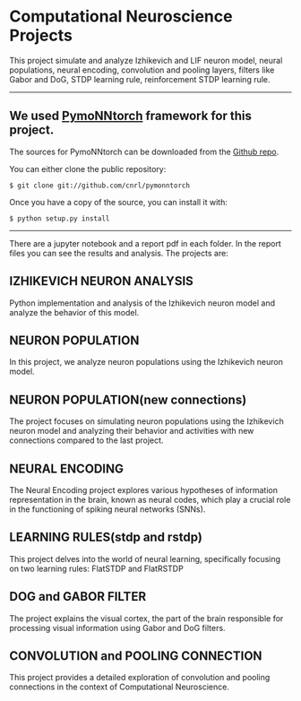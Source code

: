 # Computational Neuroscience Projects

This project simulate and analyze Izhikevich and LIF neuron model, neural populations, neural encoding, convolution and pooling layers, filters like Gabor and DoG, STDP learning rule, reinforcement STDP learning rule.

---

We used [PymoNNtorch](https://github.com/cnrl/PymoNNtorch/tree/main>) framework for this project.
------------

The sources for PymoNNtorch can be downloaded from the [Github repo](https://github.com/cnrl/pymonntorch).

You can either clone the public repository:

    $ git clone git://github.com/cnrl/pymonntorch

Once you have a copy of the source, you can install it with:

    $ python setup.py install
    
---
There are a jupyter notebook and a report pdf in each folder. In the report files you can see the results and analysis. The projects are:

## IZHIKEVICH NEURON ANALYSIS

Python implementation and analysis of the Izhikevich neuron model and analyze the behavior of this model.

## NEURON POPULATION

In this project, we analyze neuron populations using the Izhikevich neuron model.

## NEURON POPULATION(new connections)

The project focuses on simulating neuron populations using the Izhikevich neuron model and analyzing their behavior and activities with new connections compared to the last project.

## NEURAL ENCODING

The Neural Encoding project explores various hypotheses of information representation in the brain, known as neural codes, which play a crucial role in the functioning of spiking neural networks (SNNs).

## LEARNING RULES(stdp and rstdp)

This project delves into the world of neural learning, specifically focusing on two learning rules: FlatSTDP and FlatRSTDP

## DOG and GABOR FILTER

The project explains the visual cortex, the part of the brain responsible for processing visual information using Gabor and DoG filters.

## CONVOLUTION and POOLING CONNECTION

This project provides a detailed exploration of convolution and pooling connections in the context of Computational Neuroscience.